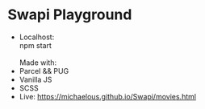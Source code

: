 # Swapi Playground

- Localhost: <br>
  npm start  <br><br>
  Made with:
- Parcel && PUG <br>
- Vanilla JS<br>
- SCSS <br>
- Live: https://michaelous.github.io/Swapi/movies.html
